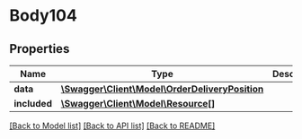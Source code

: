 # Body104

## Properties
Name | Type | Description | Notes
------------ | ------------- | ------------- | -------------
**data** | [**\Swagger\Client\Model\OrderDeliveryPosition**](OrderDeliveryPosition.md) |  | [optional] 
**included** | [**\Swagger\Client\Model\Resource[]**](Resource.md) |  | [optional] 

[[Back to Model list]](../../README.md#documentation-for-models) [[Back to API list]](../../README.md#documentation-for-api-endpoints) [[Back to README]](../../README.md)

